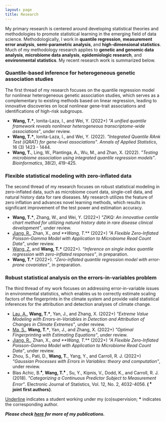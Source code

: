 ```yaml
---
layout: page
title: Research
---
```


My primary research is centered around developing statistical theories and methodologies to promote statistical learning in the emerging field of data science. Methodologically, I work in **quantile regression**, **measurement error analysis**, **semi-parametric analysis**, and **high-dimensional statistics**. Much of my methodology research applies to **genetic and genomic data analysis**, **microbiome data analysis**, **epidemiologic research**, and **environmental statistics**. My recent research work is summarized below.
   

### Quantile-based inference for heterogeneous genetic association studies

The first thread of my research focuses on the quantile regression model for nonlinear heterogeneous genetic association studies, which serves as a complementary to existing methods based on linear regression, leading to innovative discoveries on local nonlinear gene-trait associations and identifications of high-risk subgroups.


- **Wang, T.<b>*</b>**, Ionita-Laza, I., and Wei, Y. (2022+) _"A unified quantile framework reveals nonlinear heterogeneous transcriptome-wide associations"_, under review.
- **Wang, T.<b>*</b>**, Ionita-Laza, I., and Wei, Y. (2022). _"Integrated Quantile RAnk Test (iQRAT) for gene-level associations"_. _Annals of Applied Statistics_, 16 (3) 1423 - 1444.
- **Wang, T.**, Ling, W., Plantinga, A., Wu, M., and Zhan, X. (2022). _"Testing microbiome association using integrated quantile regression models"_. _Bioinformatics_, 38(2), 419-425. 

### Flexible statistical modeling with zero-inflated data

The second thread of my research focuses on robust statistical modeling in zero-inflated data, such as microbiome count data, single-cell data, and natural history data for rare diseases. My research utilizes the feature of zero inflation and advances novel learning methods, which results in significant improvement of the test power and estimation accuracy. 


- **Wang, T.<b>*</b>**, Zhang, W., and Wei, Y. (2022+) _"ZIKQ: An innovative centile chart method for utilizing natural history data in rare disease clinical development"_, under review.
- <ins>Jiang, R.</ins>, Zhan, X.*, and **Wang, T.<b>*</b>** (2022+) _"A Flexible Zero-Inflated Poisson-Gamma Model with Application to Microbiome Read Count Data"_, under review.
- <ins>Wang, Z.</ins> and **Wang, T.<b>*</b>** (2022+). _“Inference on single index quantile regression with zero-inflated responses”_, in preparation.
- **Wang, T.<b>*</b>** (2022+). _“Zero-inflated quantile regression model with error-prone covariates”_, in preparation.


### Robust statistical analysis on the errors-in-variables problem

The third thread of my work focuses on addressing error-in-variable issues in environmental statistics, which enables us to correctly estimate scaling factors of the fingerprints in the climate system and provide valid statistical inferences for the attribution and detection analyses of climate change.


- <ins>Lau, A.</ins>, **Wang, T.<b>*</b>**, Yan, J., and Zhang, X. (2022+) _"Extreme Value Modeling with Errors-in-Variables in Detection and Attribution of Changes in Climate Extremes"_, under review.
- <ins>Ma, S.</ins>, **Wang, T.<b>*</b>**, Yan, J., and Zhang, X. (2022+) _"Optimal Fingerprinting with Estimating Equations"_, under review.
- <ins>Jiang, R.</ins>, Zhan, X.*, and **Wang, T.<b>*</b>** (2022+) _"A Flexible Zero-Inflated Poisson-Gamma Model with Application to Microbiome Read Count Data"_, under review.
- Zhou, S., Pati, D., **Wang, T.**, Yang, Y., and Carroll, R. J. (2022+) _"Gaussian Processes with Errors in Variables: theory and computation"_, under review.
- Blas Achic, B.<sup><span>&#9830;</span></sup>, **Wang, T.<sup><span>&#9830;</span></sup>** , Su, Y., Kipnis, V., Dodd, K., and Carroll, R. J. (2018). _"Categorizing a Continuous Predictor Subject to Measurement Error"_. Electronic Journal of Statistics, Vol. 12, No. 2, 4032-4056. **( <sup><span>&#9830;</span></sup> joint first authors)**. 


<ins>Underline</ins> indicates a student working under my (co)supervision; <b>*</b> indicates the corresponding author.

_**Please check [here](https://tianyingw.github.io/publications/) for more of my publications.**_

